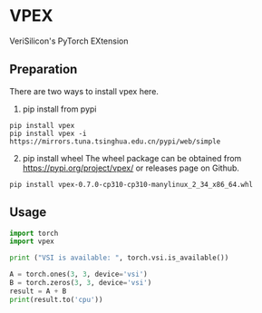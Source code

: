 # VPEX
VeriSilicon's PyTorch EXtension

## Preparation
There are two ways to install vpex here.
1. pip install from pypi
```shell
pip install vpex
pip install vpex -i https://mirrors.tuna.tsinghua.edu.cn/pypi/web/simple
```
2. pip install wheel
The wheel package can be obtained from https://pypi.org/project/vpex/ or releases page on Github.
```shell
pip install vpex-0.7.0-cp310-cp310-manylinux_2_34_x86_64.whl
```
## Usage
```python
import torch
import vpex

print ("VSI is available: ", torch.vsi.is_available())

A = torch.ones(3, 3, device='vsi')
B = torch.zeros(3, 3, device='vsi')
result = A + B
print(result.to('cpu'))
```